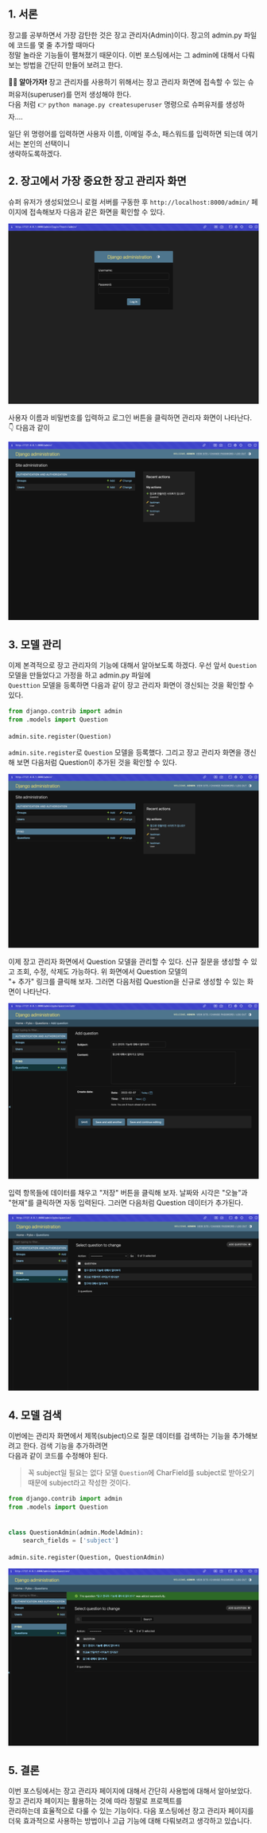 ## 1. 서론

장고를 공부하면서 가장 감탄한 것은 장고 관리자(Admin)이다. 장고의 admin.py 파일에 코드를 몇 줄 추가할 때마다  
정말 놀라운 기능들이 펼쳐졌기 때문이다. 이번 포스팅에서는 그 admin에 대해서 다뤄보는 방법을 간단히 만들어 보려고 한다.

**🙋🏻 알아가자❗️**
장고 관리자를 사용하기 위해서는 장고 관리자 화면에 접속할 수 있는 슈퍼유저(superuser)를 먼저 생성해야 한다.  
다음 처럼 👉 `python manage.py createsuperuser` 명령으로 슈퍼유저를 생성하자....

일단 위 명령어를 입력하면 사용자 이름, 이메일 주소, 패스워드를 입력하면 되는데 여기서는 본인의 선택이니  
생략하도록하겠다.

## 2. 장고에서 가장 중요한 장고 관리자 화면

슈퍼 유저가 생성되었으니 로컬 서버를 구동한 후 `http://localhost:8000/admin/` 페이지에 접속해보자 다음과 같은 화면을 확인할 수 있다.

![alt text](./img/장고%20관리자%20로그인%20화면.png)

사용자 이름과 비밀번호를 입력하고 로그인 버튼을 클릭하면 관리자 화면이 나타난다. 👇 다음과 같이

![alt text](./img/장고%20관리자%20화면.png)

## 3. 모델 관리

이제 본격적으로 장고 관리자의 기능에 대해서 알아보도록 하겠다. 우선 앞서 `Question` 모델을 만들었다고 가정을 하고 admin.py 파일에  
`Questtion` 모델을 등록하면 다음과 같이 장고 관리자 화면이 갱신되는 것을 확인할 수 있다.

```python
from django.contrib import admin
from .models import Question

admin.site.register(Question)
```

`admin.site.register`로 `Question` 모델을 등록했다. 그리고 장고 관리자 화면을 갱신해 보면 다음처럼 Question이 추가된 것을 확인할 수 있다.

![alt text](<./img/장고%20관리자%20화면(모델%20추가).png>)

이제 장고 관리자 화면에서 Question 모델을 관리할 수 있다. 신규 질문을 생성할 수 있고 조회, 수정, 삭제도 가능하다. 위 화면에서 Question 모델의  
"+ 추가" 링크를 클릭해 보자. 그러면 다음처럼 Question을 신규로 생성할 수 있는 화면이 나타난다.

![alt text](./img/장고%20추가%20기능.png)

입력 항목들에 데이터를 채우고 "저장" 버튼을 클릭해 보자. 날짜와 시각은 "오늘"과 "현재"를 클릭하면 자동 입력된다. 그러면 다음처럼 Question 데이터가 추가된다.

![alt text](./img/추가된%20페이지.png)

## 4. 모델 검색

이번에는 관리자 화면에서 제목(subject)으로 질문 데이터를 검색하는 기능을 추가해보려고 한다. 검색 기능을 추가하려면  
다음과 같이 코드를 수정해야 된다.

> 꼭 subject일 필요는 없다 모델 `Question`에 CharField를 subject로 받아오기 때문에 subject라고 작성한 것이다.

```python
from django.contrib import admin
from .models import Question


class QuestionAdmin(admin.ModelAdmin):
    search_fields = ['subject']

admin.site.register(Question, QuestionAdmin)
```

![alt text](./img/추가된%20검색%20페이지.png)

## 5. 결론

이번 포스팅에서는 장고 관리자 페이지에 대해서 간단히 사용법에 대해서 알아보았다. 장고 관리자 페이지는 활용하는 것에 따라 정말로 프로젝트를  
관리하는데 효율적으로 다룰 수 있는 기능이다. 다음 포스팅에선 장고 관리자 페이지를 더욱 효과적으로 사용하는 방법이나 고급 기능에 대해 다뤄보려고 생각하고 있습니다.
